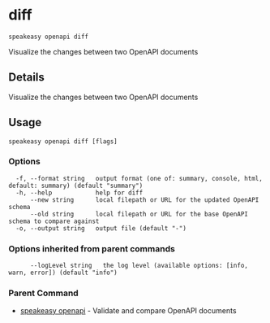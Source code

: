 # diff  
`speakeasy openapi diff`  


Visualize the changes between two OpenAPI documents  

## Details

Visualize the changes between two OpenAPI documents

## Usage

```
speakeasy openapi diff [flags]
```

### Options

```
  -f, --format string   output format (one of: summary, console, html, default: summary) (default "summary")
  -h, --help            help for diff
      --new string      local filepath or URL for the updated OpenAPI schema
      --old string      local filepath or URL for the base OpenAPI schema to compare against
  -o, --output string   output file (default "-")
```

### Options inherited from parent commands

```
      --logLevel string   the log level (available options: [info, warn, error]) (default "info")
```

### Parent Command

* [speakeasy openapi](README.md)	 - Validate and compare OpenAPI documents
